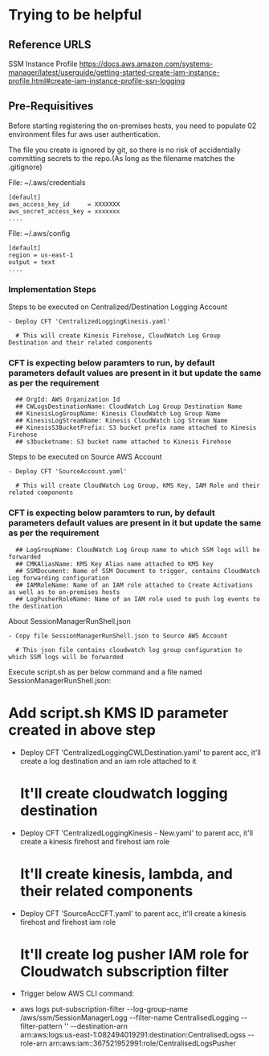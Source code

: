# Trying to be helpful

## Reference URLS

SSM Instance Profile
https://docs.aws.amazon.com/systems-manager/latest/userguide/getting-started-create-iam-instance-profile.html#create-iam-instance-profile-ssn-logging

## Pre-Requisitives

Before starting registering the on-premises hosts, you need to populate 02 environment files fur aws user authentication. 

The file you create is ignored by git, so there is no risk of accidentially committing secrets to the repo.(As long as the filename matches the .gitignore)

File: ~/.aws/credentials
```
[default]
aws_access_key_id     = XXXXXXX
aws_secret_access_key = xxxxxxx
....
```

File: ~/.aws/config 
```
[default]
region = us-east-1
output = text
....
```

### Implementation Steps

Steps to be executed on Centralized/Destination Logging Account

```
- Deploy CFT 'CentralizedLoggingKinesis.yaml'

  # This will create Kinesis Firehose, CloudWatch Log Group Destination and their related components
```
  ### CFT is expecting below paramters to run, by default parameters default values are present in it but update the same as per the requirement
```
  ## OrgId: AWS Organization Id
  ## CWLogsDestinationName: CloudWatch Log Group Destination Name
  ## KinesisLogGroupName: Kinesis CloudWatch Log Group Name
  ## KinesisLogStreamName: Kinesis CloudWatch Log Stream Name
  ## KinesisS3BucketPrefix: S3 bucket prefix name attached to Kinesis Firehose
  ## s3bucketname: S3 bucket name attached to Kinesis Firehose
```
Steps to be executed on Source AWS Account

```
- Deploy CFT 'SourceAccount.yaml'

  # This will create CloudWatch Log Group, KMS Key, IAM Role and their related components
```

  ### CFT is expecting below paramters to run, by default parameters default values are present in it but update the same as per the requirement
```
  ## LogGroupName: CloudWatch Log Group name to which SSM logs will be forwarded
  ## CMKAliasName: KMS Key Alias name attached to KMS key
  ## SSMDocument: Name of SSM Document to trigger, contains CloudWatch Log forwarding configuration
  ## IAMRoleName: Name of an IAM role attached to Create Activations as well as to on-premises hosts
  ## LogPusherRoleName: Name of an IAM role used to push log events to the destination
```


About SessionManagerRunShell.json

```
- Copy file SessionManagerRunShell.json to Source AWS Account

  # This json file contains cloudwatch log group configuration to which SSM logs will be forwarded
```

Execute script.sh as per below command and a file named SessionManagerRunShell.json:
  # Add script.sh KMS ID parameter created in above step

- Deploy CFT 'CentralizedLoggingCWLDestination.yaml' to parent acc, it'll create a log destination and an iam role attached to it
  # It'll create cloudwatch logging destination

- Deploy CFT 'CentralizedLoggingKinesis - New.yaml' to parent acc, it'll create a kinesis firehost and firehost iam role
  # It'll create kinesis, lambda, and their related components

- Deploy CFT 'SourceAccCFT.yaml' to parent acc, it'll create a kinesis firehost and firehost iam role
  # It'll create log pusher IAM role for Cloudwatch subscription filter

- Trigger below AWS CLI command:
- aws logs put-subscription-filter --log-group-name /aws/ssm/SessionManagerLogg --filter-name CentralisedLogging --filter-pattern '' --destination-arn   
  arn:aws:logs:us-east-1:082494019291:destination:CentralisedLogss --role-arn arn:aws:iam::367521952991:role/CentralisedLogsPusher